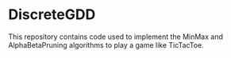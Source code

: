 # DiscreteGDD

This repository contains code used to implement the MinMax and AlphaBetaPruning
algorithms to play a game like TicTacToe.